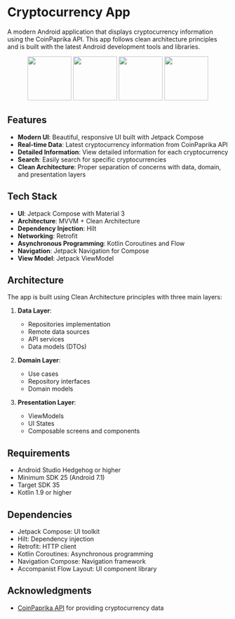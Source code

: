 # Cryptocurrency App

A modern Android application that displays cryptocurrency information using the CoinPaprika API. This app follows clean architecture principles and is built with the latest Android development tools and libraries.

<p align="center">
  <img src="https://github.com/user-attachments/assets/bf80f80a-340f-4372-bed3-e03fcd011da2" width="100" />
  <img src="https://github.com/user-attachments/assets/4bd6cdfb-dbe4-4fbb-a0ed-afbfc0c67d41" width="100" />
  <img src="https://github.com/user-attachments/assets/02d05ba3-6e98-4ce9-8c6f-7ec09470e1aa" width="100" />
  <img src="https://github.com/user-attachments/assets/40dd5a9f-5e42-4f2d-aeac-2e03f9e75b28" width="100" />
</p>




## Features

- **Modern UI**: Beautiful, responsive UI built with Jetpack Compose
- **Real-time Data**: Latest cryptocurrency information from CoinPaprika API
- **Detailed Information**: View detailed information for each cryptocurrency
- **Search**: Easily search for specific cryptocurrencies
- **Clean Architecture**: Proper separation of concerns with data, domain, and presentation layers

## Tech Stack

- **UI**: Jetpack Compose with Material 3
- **Architecture**: MVVM + Clean Architecture
- **Dependency Injection**: Hilt
- **Networking**: Retrofit
- **Asynchronous Programming**: Kotlin Coroutines and Flow
- **Navigation**: Jetpack Navigation for Compose
- **View Model**: Jetpack ViewModel

## Architecture

The app is built using Clean Architecture principles with three main layers:

1. **Data Layer**:
   - Repositories implementation
   - Remote data sources
   - API services
   - Data models (DTOs)

2. **Domain Layer**:
   - Use cases
   - Repository interfaces
   - Domain models

3. **Presentation Layer**:
   - ViewModels
   - UI States
   - Composable screens and components

## Requirements

- Android Studio Hedgehog or higher
- Minimum SDK 25 (Android 7.1)
- Target SDK 35
- Kotlin 1.9 or higher

## Dependencies

- Jetpack Compose: UI toolkit
- Hilt: Dependency injection
- Retrofit: HTTP client
- Kotlin Coroutines: Asynchronous programming
- Navigation Compose: Navigation framework
- Accompanist Flow Layout: UI component library

## Acknowledgments

- [CoinPaprika API](https://api.coinpaprika.com/) for providing cryptocurrency data
